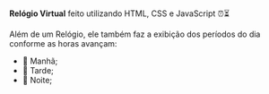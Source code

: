 <strong>Relógio Virtual</strong> feito utilizando HTML, CSS e JavaScript ⏰⏳

Além de um Relógio, ele também faz a exibição dos períodos do dia conforme as horas avançam:
- 🌄 Manhã;
- 🌇 Tarde;
- 🌃 Noite;
